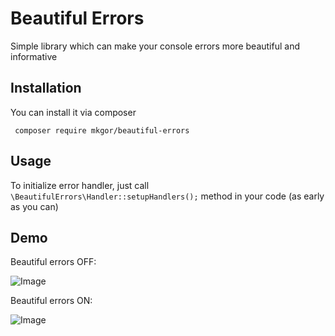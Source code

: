 # Beautiful Errors
Simple library which can make your console errors more beautiful and informative

## Installation
You can install it via composer

``` composer require mkgor/beautiful-errors```

## Usage
To initialize error handler, just call ``\BeautifulErrors\Handler::setupHandlers();`` method in your code (as early as you can)

## Demo

Beautiful errors OFF:

![Image](https://i.imgur.com/psdIAbp.png)


Beautiful errors ON:

![Image](https://i.imgur.com/Ytrexbc.png)
